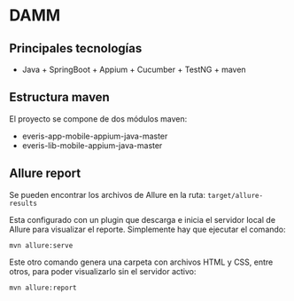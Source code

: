 # DAMM

## Principales tecnologías

* Java + SpringBoot + Appium + Cucumber + TestNG + maven


## Estructura maven

El proyecto se compone de dos módulos maven:

* everis-app-mobile-appium-java-master
* everis-lib-mobile-appium-java-master


## Allure report

Se pueden encontrar los archivos de Allure en la ruta: `target/allure-results`

Esta configurado con un plugin que descarga e inicia el servidor local de Allure para visualizar el reporte.
Simplemente hay que ejecutar el comando:

``` shell
mvn allure:serve
```

Este otro comando genera una carpeta con archivos HTML y CSS, entre otros, para poder visualizarlo sin el servidor activo:

``` shell
mvn allure:report
```

